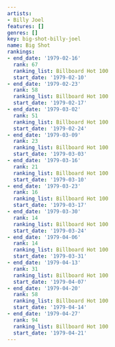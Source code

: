 ```yaml
---
artists:
- Billy Joel
features: []
genres: []
key: big-shot-billy-joel
name: Big Shot
rankings:
- end_date: '1979-02-16'
  rank: 67
  ranking_list: Billboard Hot 100
  start_date: '1979-02-10'
- end_date: '1979-02-23'
  rank: 58
  ranking_list: Billboard Hot 100
  start_date: '1979-02-17'
- end_date: '1979-03-02'
  rank: 51
  ranking_list: Billboard Hot 100
  start_date: '1979-02-24'
- end_date: '1979-03-09'
  rank: 23
  ranking_list: Billboard Hot 100
  start_date: '1979-03-03'
- end_date: '1979-03-16'
  rank: 21
  ranking_list: Billboard Hot 100
  start_date: '1979-03-10'
- end_date: '1979-03-23'
  rank: 16
  ranking_list: Billboard Hot 100
  start_date: '1979-03-17'
- end_date: '1979-03-30'
  rank: 14
  ranking_list: Billboard Hot 100
  start_date: '1979-03-24'
- end_date: '1979-04-06'
  rank: 14
  ranking_list: Billboard Hot 100
  start_date: '1979-03-31'
- end_date: '1979-04-13'
  rank: 31
  ranking_list: Billboard Hot 100
  start_date: '1979-04-07'
- end_date: '1979-04-20'
  rank: 58
  ranking_list: Billboard Hot 100
  start_date: '1979-04-14'
- end_date: '1979-04-27'
  rank: 94
  ranking_list: Billboard Hot 100
  start_date: '1979-04-21'
---
```


